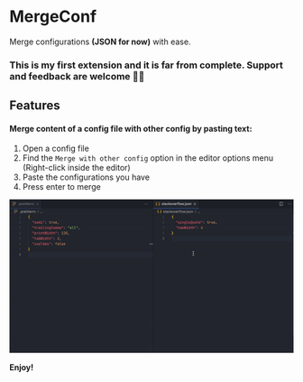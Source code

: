 # MergeConf

Merge configurations **(JSON for now)** with ease.

### This is my first extension and it is far from complete. Support and feedback are welcome 🙌🏻

## Features

#### Merge content of a config file with other config by pasting text:

1. Open a config file
2. Find the `Merge with other config` option in the editor options menu (Right-click inside the editor)
3. Paste the configurations you have
4. Press enter to merge

![Merge with Text](images/mergeThis.gif)

**Enjoy!**
